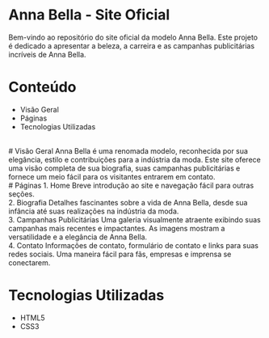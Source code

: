 # Anna Bella - Site Oficial
Bem-vindo ao repositório do site oficial da modelo Anna Bella. Este projeto é dedicado a apresentar a beleza, a carreira e as campanhas publicitárias incríveis de Anna Bella.
<br> 
# Conteúdo
* Visão Geral
* Páginas
* Tecnologias Utilizadas
<br>
# Visão Geral
Anna Bella é uma renomada modelo, reconhecida por sua elegância, estilo e contribuições para a indústria da moda. Este site oferece uma visão completa de sua biografia, suas campanhas publicitárias e fornece um meio fácil para os visitantes entrarem em contato.
<br>
# Páginas
1. Home
Breve introdução ao site e navegação fácil para outras seções.<br>
2. Biografia
Detalhes fascinantes sobre a vida de Anna Bella, desde sua infância até suas realizações na indústria da moda.<br>
3. Campanhas Publicitárias
Uma galeria visualmente atraente exibindo suas campanhas mais recentes e impactantes. As imagens mostram a versatilidade e a elegância de Anna Bella.<br>
4. Contato
Informações de contato, formulário de contato e links para suas redes sociais. Uma maneira fácil para fãs, empresas e imprensa se conectarem.<br>

# Tecnologias Utilizadas
* HTML5
* CSS3
